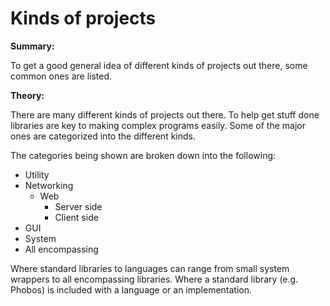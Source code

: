 # Kinds of projects
**Summary:**

To get a good general idea of different kinds of projects out there, some common ones are listed.

**Theory:**

There are many different kinds of projects out there. To help get stuff done libraries are key to making complex programs easily.
Some of the major ones are categorized into the different kinds.

The categories being shown are broken down into the following:

* Utility
* Networking
	* Web
		* Server side
		* Client side
* GUI
* System
* All encompassing

Where standard libraries to languages can range from small system wrappers to all encompassing libraries. Where a standard library (e.g. Phobos) is included with a language or an implementation.